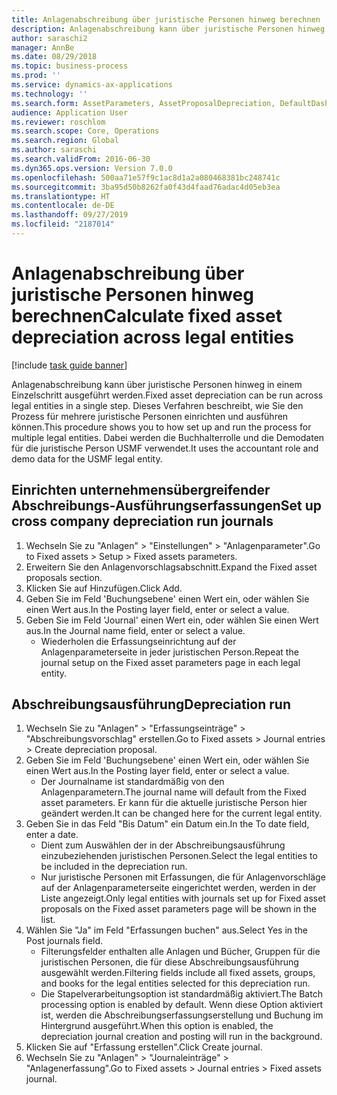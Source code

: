 ```yaml
---
title: Anlagenabschreibung über juristische Personen hinweg berechnen
description: Anlagenabschreibung kann über juristische Personen hinweg in einem Einzelschritt ausgeführt werden.
author: saraschi2
manager: AnnBe
ms.date: 08/29/2018
ms.topic: business-process
ms.prod: ''
ms.service: dynamics-ax-applications
ms.technology: ''
ms.search.form: AssetParameters, AssetProposalDepreciation, DefaultDashboard, LedgerJournalTable
audience: Application User
ms.reviewer: roschlom
ms.search.scope: Core, Operations
ms.search.region: Global
ms.author: saraschi
ms.search.validFrom: 2016-06-30
ms.dyn365.ops.version: Version 7.0.0
ms.openlocfilehash: 500aa71e57f9c1ac8d1a2a080468381bc248741c
ms.sourcegitcommit: 3ba95d50b8262fa0f43d4faad76adac4d05eb3ea
ms.translationtype: HT
ms.contentlocale: de-DE
ms.lasthandoff: 09/27/2019
ms.locfileid: "2187014"
---
```

# <a name="calculate-fixed-asset-depreciation-across-legal-entities"></a><span data-ttu-id="e1bf0-103">Anlagenabschreibung über juristische Personen hinweg berechnen</span><span class="sxs-lookup"><span data-stu-id="e1bf0-103">Calculate fixed asset depreciation across legal entities</span></span>

[!include [task guide banner](../../includes/task-guide-banner.md)]

<span data-ttu-id="e1bf0-104">Anlagenabschreibung kann über juristische Personen hinweg in einem Einzelschritt ausgeführt werden.</span><span class="sxs-lookup"><span data-stu-id="e1bf0-104">Fixed asset depreciation can be run across legal entities in a single step.</span></span> <span data-ttu-id="e1bf0-105">Dieses Verfahren beschreibt, wie Sie den Prozess für mehrere juristische Personen einrichten und ausführen können.</span><span class="sxs-lookup"><span data-stu-id="e1bf0-105">This procedure shows you to how set up and run the process for multiple legal entities.</span></span> <span data-ttu-id="e1bf0-106">Dabei werden die Buchhalterrolle und die Demodaten für die juristische Person USMF verwendet.</span><span class="sxs-lookup"><span data-stu-id="e1bf0-106">It uses the accountant role and demo data for the USMF legal entity.</span></span>


## <a name="set-up-cross-company-depreciation-run-journals"></a><span data-ttu-id="e1bf0-107">Einrichten unternehmensübergreifender Abschreibungs-Ausführungserfassungen</span><span class="sxs-lookup"><span data-stu-id="e1bf0-107">Set up cross company depreciation run journals</span></span>
1. <span data-ttu-id="e1bf0-108">Wechseln Sie zu "Anlagen" > "Einstellungen" > "Anlagenparameter".</span><span class="sxs-lookup"><span data-stu-id="e1bf0-108">Go to Fixed assets > Setup > Fixed assets parameters.</span></span>
2. <span data-ttu-id="e1bf0-109">Erweitern Sie den Anlagenvorschlagsabschnitt.</span><span class="sxs-lookup"><span data-stu-id="e1bf0-109">Expand the Fixed asset proposals section.</span></span>
3. <span data-ttu-id="e1bf0-110">Klicken Sie auf Hinzufügen.</span><span class="sxs-lookup"><span data-stu-id="e1bf0-110">Click Add.</span></span>
4. <span data-ttu-id="e1bf0-111">Geben Sie im Feld 'Buchungsebene' einen Wert ein, oder wählen Sie einen Wert aus.</span><span class="sxs-lookup"><span data-stu-id="e1bf0-111">In the Posting layer field, enter or select a value.</span></span>
5. <span data-ttu-id="e1bf0-112">Geben Sie im Feld 'Journal' einen Wert ein, oder wählen Sie einen Wert aus.</span><span class="sxs-lookup"><span data-stu-id="e1bf0-112">In the Journal name field, enter or select a value.</span></span>
    * <span data-ttu-id="e1bf0-113">Wiederholen die Erfassungseinrichtung auf der Anlagenparameterseite in jeder juristischen Person.</span><span class="sxs-lookup"><span data-stu-id="e1bf0-113">Repeat the journal setup on the Fixed asset parameters page in each legal entity.</span></span>  

## <a name="depreciation-run"></a><span data-ttu-id="e1bf0-114">Abschreibungsausführung</span><span class="sxs-lookup"><span data-stu-id="e1bf0-114">Depreciation run</span></span>
1. <span data-ttu-id="e1bf0-115">Wechseln Sie zu "Anlagen" > "Erfassungseinträge" > "Abschreibungsvorschlag" erstellen.</span><span class="sxs-lookup"><span data-stu-id="e1bf0-115">Go to Fixed assets > Journal entries > Create depreciation proposal.</span></span>
2. <span data-ttu-id="e1bf0-116">Geben Sie im Feld 'Buchungsebene' einen Wert ein, oder wählen Sie einen Wert aus.</span><span class="sxs-lookup"><span data-stu-id="e1bf0-116">In the Posting layer field, enter or select a value.</span></span>
    * <span data-ttu-id="e1bf0-117">Der Journalname ist standardmäßig von den Anlagenparametern.</span><span class="sxs-lookup"><span data-stu-id="e1bf0-117">The journal name will default from the Fixed asset parameters.</span></span> <span data-ttu-id="e1bf0-118">Er kann für die aktuelle juristische Person hier geändert werden.</span><span class="sxs-lookup"><span data-stu-id="e1bf0-118">It can be changed here for the current legal entity.</span></span>  
3. <span data-ttu-id="e1bf0-119">Geben Sie in das Feld "Bis Datum" ein Datum ein.</span><span class="sxs-lookup"><span data-stu-id="e1bf0-119">In the To date field, enter a date.</span></span>
    * <span data-ttu-id="e1bf0-120">Dient zum Auswählen der in der Abschreibungsausführung einzubeziehenden juristischen Personen.</span><span class="sxs-lookup"><span data-stu-id="e1bf0-120">Select the legal entities to be included in the depreciation run.</span></span>  
    * <span data-ttu-id="e1bf0-121">Nur juristische Personen mit Erfassungen, die für Anlagenvorschläge auf der Anlagenparameterseite eingerichtet werden, werden in der Liste angezeigt.</span><span class="sxs-lookup"><span data-stu-id="e1bf0-121">Only legal entities with journals set up for Fixed asset proposals on the Fixed asset parameters page will be shown in the list.</span></span>  
4. <span data-ttu-id="e1bf0-122">Wählen Sie "Ja" im Feld "Erfassungen buchen" aus.</span><span class="sxs-lookup"><span data-stu-id="e1bf0-122">Select Yes in the Post journals field.</span></span>
    * <span data-ttu-id="e1bf0-123">Filterungsfelder enthalten alle Anlagen und Bücher, Gruppen für die juristischen Personen, die für diese Abschreibungsausführung ausgewählt werden.</span><span class="sxs-lookup"><span data-stu-id="e1bf0-123">Filtering fields include all fixed assets, groups, and books for the legal entities selected for this depreciation run.</span></span>  
    * <span data-ttu-id="e1bf0-124">Die Stapelverarbeitungsoption ist standardmäßig aktiviert.</span><span class="sxs-lookup"><span data-stu-id="e1bf0-124">The Batch processing option is enabled by default.</span></span> <span data-ttu-id="e1bf0-125">Wenn diese Option aktiviert ist, werden die Abschreibungserfassungserstellung und Buchung im Hintergrund ausgeführt.</span><span class="sxs-lookup"><span data-stu-id="e1bf0-125">When this option is enabled, the depreciation journal creation and posting will run in the background.</span></span>  
5. <span data-ttu-id="e1bf0-126">Klicken Sie auf "Erfassung erstellen".</span><span class="sxs-lookup"><span data-stu-id="e1bf0-126">Click Create journal.</span></span>
6. <span data-ttu-id="e1bf0-127">Wechseln Sie zu "Anlagen" > "Journaleinträge" > "Anlagenerfassung".</span><span class="sxs-lookup"><span data-stu-id="e1bf0-127">Go to Fixed assets > Journal entries > Fixed assets journal.</span></span>

